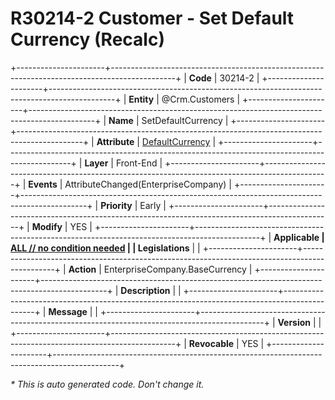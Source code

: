 ﻿---
erp.type: front-end-business-rule
erp.entity: Crm.Customers
---

# R30214-2 Customer - Set Default Currency (Recalc)
+----------------------+----------------------------------------------------------------------------------------------+
| **Code**             | 30214-2                                                                                      |
+----------------------+----------------------------------------------------------------------------------------------+
| **Entity**           | @Crm.Customers                                                                               |
+----------------------+----------------------------------------------------------------------------------------------+
| **Name**             | SetDefaultCurrency                                                                           |
+----------------------+----------------------------------------------------------------------------------------------+
| **Attribute**        | [DefaultCurrency](../entities/Crm.Customers.md#defaultcurrency)                              |
+----------------------+----------------------------------------------------------------------------------------------+
| **Layer**            | Front-End                                                                                    |
+----------------------+----------------------------------------------------------------------------------------------+
| **Events**           | AttributeChanged(EnterpriseCompany)                                                          |
+----------------------+----------------------------------------------------------------------------------------------+
| **Priority**         | Early                                                                                        |
+----------------------+----------------------------------------------------------------------------------------------+
| **Modify**           | YES                                                                                          |
+----------------------+----------------------------------------------------------------------------------------------+
| **Applicable         | [ALL // no condition needed](xref:applicable-legislations)                                   |
| Legislations**       |                                                                                              |
+----------------------+----------------------------------------------------------------------------------------------+
| **Action**           | EnterpriseCompany.BaseCurrency                                                               |
+----------------------+----------------------------------------------------------------------------------------------+
| **Description**      |                                                                                              |
+----------------------+----------------------------------------------------------------------------------------------+
| **Message**          |                                                                                              |
+----------------------+----------------------------------------------------------------------------------------------+
| **Version**          |                                                                                              |
+----------------------+----------------------------------------------------------------------------------------------+
| **Revocable**        | YES                                                                                          |
+----------------------+----------------------------------------------------------------------------------------------+

*\* This is auto generated code. Don't change it.*
